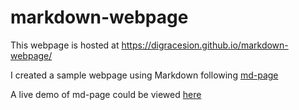 # markdown-webpage

This webpage is hosted at https://digracesion.github.io/markdown-webpage/

I created a sample webpage using Markdown following [md-page](https://github.com/oscarmorrison/md-page/)

A live demo of md-page could be viewed [here](https://oscarmorrison.com/md-page/)
